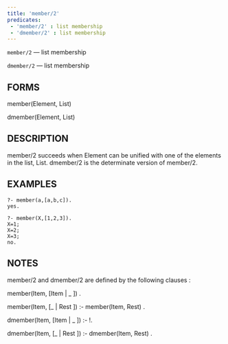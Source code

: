 ```yaml
---
title: 'member/2'
predicates:
 - 'member/2' : list membership
 - 'dmember/2' : list membership
---
```

`member/2` — list membership

`dmember/2` — list membership


## FORMS

member(Element, List)

dmember(Element, List)


## DESCRIPTION

member/2 succeeds when Element can be unified with one of the elements in the list, List. dmember/2 is the determinate version of member/2.


## EXAMPLES

```
?- member(a,[a,b,c]).
yes.
```

```
?- member(X,[1,2,3]).
X=1;
X=2;
X=3;
no.
```


## NOTES

member/2 and dmember/2 are defined by the following clauses :


member(Item, [Item | _ ]) .

member(Item, [_ | Rest ]) :- member(Item, Rest) .


dmember(Item, [Item | _ ]) :- !.

dmember(Item, [_ | Rest ]) :- dmember(Item, Rest) .

